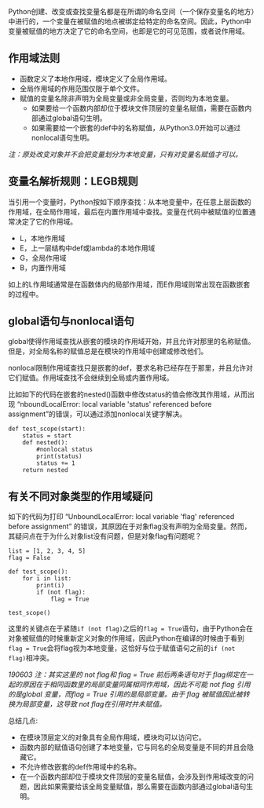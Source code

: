 Python创建、改变或查找变量名都是在所谓的命名空间（一个保存变量名的地方）中进行的，一个变量在被赋值的地点被绑定给特定的命名空间。因此，Python中变量被赋值的地方决定了它的命名空间，也即是它的可见范围，或者说作用域。


## 作用域法则

- 函数定义了本地作用域，模块定义了全局作用域。
- 全局作用域的作用范围仅限于单个文件。
- 赋值的变量名除非声明为全局变量或非全局变量，否则均为本地变量。
  - 如果要给一个函数内部却位于模块文件顶层的变量名赋值，需要在函数内部通过global语句生明。
  - 如果需要给一个嵌套的def中的名称赋值，从Python3.0开始可以通过nonlocal语句生明。

*注：原处改变对象并不会把变量划分为本地变量，只有对变量名赋值才可以。*  


## 变量名解析规则：LEGB规则

当引用一个变量时，Python按如下顺序查找：从本地变量中，在任意上层函数的作用域，在全局作用域，最后在内置作用域中查找。变量在代码中被赋值的位置通常决定了它的作用域。

- L，本地作用域
- E，上一层结构中def或lambda的本地作用域
- G，全局作用域
- B，内置作用域

如上的L作用域通常是在函数体内的局部作用域，而E作用域则常出现在函数嵌套的过程中。


## global语句与nonlocal语句

global使得作用域查找从嵌套的模块的作用域开始，并且允许对那里的名称赋值。但是，对全局名称的赋值总是在模块的作用域中创建或修改他们。

nonlocal限制作用域查找只是嵌套的def，要求名称已经存在于那里，并且允许对它们赋值。作用域查找不会继续到全局或内置作用域。

比如如下的代码在嵌套的nested()函数中修改status的值会修改其作用域，从而出现
“nboundLocalError: local variable 'status' referenced before assignment”的错误，可以通过添加nonlocal关键字解决。

```
def test_scope(start):
    status = start
    def nested():
        #nonlocal status
        print(status)
        status += 1
    return nested
```


## 有关不同对象类型的作用域疑问

如下的代码为打印 “UnboundLocalError: local variable 'flag' referenced before assignment” 的错误，其原因在于对象flag没有声明为全局变量。然而，其疑问点在于为什么对象list没有问题，但是对象flag有问题呢？

```
list = [1, 2, 3, 4, 5]
flag = False

def test_scope():
    for i in list:
        print(i)
        if (not flag):
            flag = True

test_scope()
```

这里的关键点在于紧随`if (not flag)`之后的`flag = True`语句，由于Python会在对象被赋值的时候重新定义对象的作用域，因此Python在编译的时候由于看到`flag = True`会将flag视为本地变量，这恰好与位于赋值语句之前的`if (not flag)`相冲突。

*190603 注：其实这里的 not flag和 flag = True 前后两条语句对于 flag绑定在一起的原因在于相同函数里的局部变量同属相同作用域，因此不可能 not flag 引用的是global 变量，而flag = True 引用的是局部变量。由于 flag 被赋值因此被转换为局部变量，这导致 not flag在引用时并未赋值。*

总结几点:

- 在模块顶层定义的对象具有全局作用域，模块均可以访问它。
- 函数内部的赋值语句创建了本地变量，它与同名的全局变量是不同的并且会隐藏它。
- 不允许修改嵌套的def作用域中的名称。
- 在一个函数内部却位于模块文件顶层的变量名赋值，会涉及到作用域改变的问题，因此如果需要给该全局变量赋值，那么需要在函数内部通过global语句生明。
